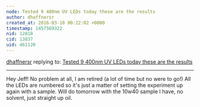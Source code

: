 ```yaml
---
node: Tested 9 400nm UV LEDs today these are the results
author: dhaffnersr
created_at: 2016-03-10 00:22:02 +0000
timestamp: 1457569322
nid: 12818
cid: 13837
uid: 461120
---
```




[dhaffnersr](../profile/dhaffnersr) replying to: [Tested 9 400nm UV LEDs today these are the results](../notes/dhaffnersr/03-08-2016/tested-9-400nm-uv-leds-today-these-are-the-results)

----
Hey Jeff! No problem at all, I am retired (a lot of time but no were to go!) All the LEDs are numbered so it's just a matter of setting the experiment up again with a sample. Will do tomorrow with the 10w40 sample I have, no solvent, just straight up oil.

